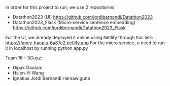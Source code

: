 In order for this project to run, we use 2 repositories: 
- Datathon2023 (UI) https://github.com/jordibernandi/Datathon2023 
- Datathon2023_Flask (Micro-service sentence embedding) https://github.com/jordibernandi/Datathon2023_Flask

For the UI, we already deployed it online using Netlify through this link: https://fancy-haupia-6a87c2.netlify.app
For the micro service, u need to run it in localhost by running python app.py

Team 16 - 3Guyz:
- Dipak Gautam
- Hsien-Yi Wang
- Ignatius Jordi Bernandi Harsawiguna

